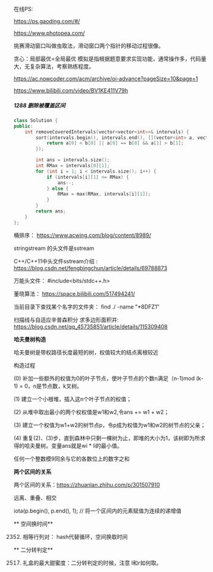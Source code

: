 在线PS:

https://ps.gaoding.com/#/

https://www.photopea.com/

挑赛滑动窗口叫做虫取法，滑动窗口两个指针的移动过程很像。

贪心：局部最优=全局最优
模拟是指根据题意要求实现功能，通常操作多，代码量大，无复杂算法，考察熟练程度。

https://ac.nowcoder.com/acm/archive/oi-advance?pageSize=10&page=1

https://www.bilibili.com/video/BV1KE411V79h


##### 1288 删除被覆盖区间

```cpp
class Solution {
public:
    int removeCoveredIntervals(vector<vector<int>>& intervals) {
        sort(intervals.begin(), intervals.end(), [](vector<int> a, vector<int> b) {
            return a[0] < b[0] || a[0] == b[0] && a[1] > b[1];
        });

        int ans = intervals.size();
        int RMax = intervals[0][1];
        for (int i = 1; i < intervals.size(); i++) {
            if (intervals[i][1] <= RMax) {
                ans--;
            } else {
                RMax = max(RMax, intervals[i][1]);
            }
        }
        return ans;
    }
};
```

桶排序： https://www.acwing.com/blog/content/8989/


stringstream 的头文件是sstream  

C++/C++11中头文件sstream介绍 : https://blog.csdn.net/fengbingchun/article/details/69788873

万能头文件： #include<bits/stdc++.h>

董晓算法： https://space.bilibili.com/517494241/


当前目录下查找某个名字的文件夹：    find  ./ -name "*8DFZ1"   

扫描线与自适应辛普森积分 求多边形面积并: https://blog.csdn.net/qq_45735851/article/details/115309408

**哈夫曼树构造**

哈夫曼树是带权路径长度最短的树，权值较大的结点离根较近

构造过程

(0) 补加一些额外的权值为0的叶子节点，使叶子节点的个数n满足（n-1)mod (k-1) = 0，n是节点数，k叉树。

(1) 建立一个小根堆，插入这n个叶子节点的权值；

(2) 从堆中取出最小的两个权权值是w1和w2,令ans += w1 + w2；

(3) 建立一个权值为w1+w2的树节点p，令p成为权值为w1和w2的树节点的父亲；

(4) 重复(2)、(3)步，直到森林中只剩一棵树为止，即堆的大小为1，该树即为所求得的哈夫曼树。变量ans就是wi * li的最小值。


任何一个整数模9同余与它的各数位上的数字之和


**两个区间的关系**

两个区间的关系：https://zhuanlan.zhihu.com/p/301507910

远离、重叠、相交

iota(p.begin(), p.end(), 1); // 将一个区间内的元素赋值为连续的递增值


** 空间换时间**

2352. 相等行列对： hash代替循环，空间换取时间

**  二分转判定**

2517. 礼盒的最大甜蜜度：二分转判定的时候，注意 l和r如何取。



